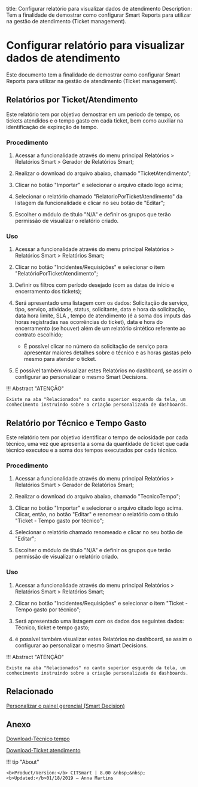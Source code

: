 title: Configurar relatório para visualizar dados de atendimento
Description: Tem a finalidade de demostrar como configurar Smart Reports para utilizar na gestão de atendimento (Ticket management).
# Configurar relatório para visualizar dados de atendimento

Este documento tem a finalidade de demostrar como configurar Smart Reports para
utilizar na gestão de atendimento (Ticket management).

Relatórios por Ticket/Atendimento
-------------------------------------

Este relatório tem por objetivo demostrar em um período de tempo, os tickets
atendidos e o tempo gasto em cada ticket, bem como auxiliar na identificação de
expiração de tempo.

### Procedimento

1.  Acessar a funcionalidade através do menu principal Relatórios \> Relatórios
    Smart \> Gerador de Relatórios Smart;

2.  Realizar o download do arquivo abaixo, chamado "TicketAtendimento";

3.  Clicar no botão "Importar" e selecionar o arquivo citado logo acima;

4.  Selecionar o relatório chamado "RelatorioPorTicketAtendimento" da listagem
    da funcionalidade e clicar no seu botão de "Editar";

5.  Escolher o módulo de título "N/A" e definir os grupos que terão permissão de
    visualizar o relatório criado.

### Uso

1.  Acessar a funcionalidade através do menu principal Relatórios \> Relatórios
    Smart \> Relatórios Smart;

2.  Clicar no botão "Incidentes/Requisições" e selecionar o item
    "RelatórioPorTicketAtendimento";

3.  Definir os filtros com período desejado (com as datas de início e
    encerramento dos tickets);

4.  Será apresentado uma listagem com os dados: Solicitação
    de serviço, tipo, serviço, atividade, status, solicitante, data e hora da
    solicitação, data hora limite, SLA , tempo de atendimento (é a soma dos
    imputs das horas registradas nas ocorrências do ticket), data e hora do
    encerramento (se houver) além de um relatório sintético referente ao
    contrato escolhido;

    -   É possível clicar no número da solicitação de serviço para apresentar
        maiores detalhes sobre o técnico e as horas gastas pelo mesmo para
        atender o ticket.

5.  É possível também visualizar estes Relatórios no dashboard, se assim o
    configurar ao personalizar o mesmo Smart Decisions.

!!! Abstract "ATENÇÃO"

    Existe na aba "Relacionados" no canto superior esquerdo da tela, um
    conhecimento instruindo sobre a criação personalizada de dashboards.

Relatório por Técnico e Tempo Gasto
---------------------------------------

Este relatório tem por objetivo identificar o tempo de ociosidade por cada
técnico, uma vez que apresenta a soma da quantidade de ticket que cada técnico
executou e a soma dos tempos executados por cada técnico.

### Procedimento

1.  Acessar a funcionalidade através do menu principal Relatórios \> Relatórios
    Smart \> Gerador de Relatórios Smart;

2.  Realizar o download do arquivo abaixo, chamado "TecnicoTempo";

3.  Clicar no botão "Importar" e selecionar o arquivo citado logo acima. Clicar,
    então, no botão "Editar" e renomear o relatório com o título "Ticket - Tempo
    gasto por técnico";

4.  Selecionar o relatório chamado renomeado e clicar no seu botão de "Editar";

5.  Escolher o módulo de título "N/A" e definir os grupos que terão permissão de
    visualizar o relatório criado.

### Uso

1.  Acessar a funcionalidade através do menu principal Relatórios \> Relatórios
    Smart \> Relatórios Smart;

2.  Clicar no botão "Incidentes/Requisições" e selecionar o item "Ticket - Tempo
    gasto por técnico";

3.  Será apresentado uma listagem com os dados dos seguintes dados: Técnico,
    ticket e tempo gasto;

4.  é possível também visualizar estes Relatórios no dashboard, se assim o
    configurar ao personalizar o mesmo Smart Decisions.

!!! Abstract "ATENÇÃO"

    Existe na aba "Relacionados" no canto superior esquerdo da tela, um
    conhecimento instruindo sobre a criação personalizada de dashboards.



Relacionado
-------

[Personalizar o painel gerencial (Smart Decision)](/pt-br/citsmart-platform-8/additional-features/reports/create/dashboard-customize-management-panel-smart-decision.html)

Anexo
------
[Download-Técnico tempo][1]

[Download-Ticket atendimento][2]



!!! tip "About"

    <b>Product/Version:</b> CITSmart | 8.00 &nbsp;&nbsp;
    <b>Updated:</b>01/18/2019 – Anna Martins


[1]:/pt-br/citsmart-platform-8/additional-features/reports/create/smart-reports/configuration/images/tecnico-tempo.citreport

[2]:/pt-br/citsmart-platform-8/additional-features/reports/create/smart-reports/configuration/images/ticket-atendimento.citreport
